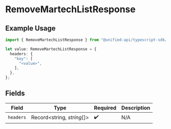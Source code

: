 # RemoveMartechListResponse

## Example Usage

```typescript
import { RemoveMartechListResponse } from "@unified-api/typescript-sdk/sdk/models/operations";

let value: RemoveMartechListResponse = {
  headers: {
    "key": [
      "<value>",
    ],
  },
};
```

## Fields

| Field                      | Type                       | Required                   | Description                |
| -------------------------- | -------------------------- | -------------------------- | -------------------------- |
| `headers`                  | Record<string, *string*[]> | :heavy_check_mark:         | N/A                        |